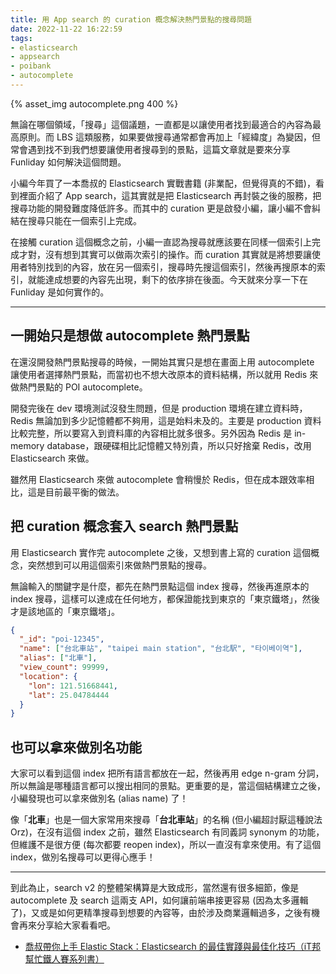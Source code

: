 ```yaml
---
title: 用 App search 的 curation 概念解決熱門景點的搜尋問題
date: 2022-11-22 16:22:59
tags:
- elasticsearch
- appsearch
- poibank
- autocomplete
---
```


{% asset_img autocomplete.png 400 %}

無論在哪個領域，「搜尋」這個議題，一直都是以讓使用者找到最適合的內容為最高原則。而 LBS 這類服務，如果要做搜尋通常都會再加上「經緯度」為變因，但常會遇到找不到我們想要讓使用者搜尋到的景點，這篇文章就是要來分享 Funliday 如何解決這個問題。

小編今年買了一本喬叔的 Elasticsearch 實戰書籍 (非業配，但覺得真的不錯)，看到裡面介紹了 App search，這其實就是把 Elasticsearch 再封裝之後的服務，把搜尋功能的開發難度降低許多。而其中的 curation 更是啟發小編，讓小編不會糾結在搜尋只能在一個索引上完成。

在接觸 curation 這個概念之前，小編一直認為搜尋就應該要在同樣一個索引上完成才對，沒有想到其實可以做兩次索引的操作。而 curation 其實就是將想要讓使用者特別找到的內容，放在另一個索引，搜尋時先搜這個索引，然後再搜原本的索引，就能達成想要的內容先出現，剩下的依序排在後面。今天就來分享一下在 Funliday 是如何實作的。

---

## 一開始只是想做 autocomplete 熱門景點

在還沒開發熱門景點搜尋的時候，一開始其實只是想在畫面上用 autocomplete 讓使用者選擇熱門景點，而當初也不想大改原本的資料結構，所以就用 Redis 來做熱門景點的 POI autocomplete。

開發完後在 dev 環境測試沒發生問題，但是 production 環境在建立資料時，Redis 無論加到多少記憶體都不夠用，這是始料未及的。主要是 production 資料比較完整，所以要寫入到資料庫的內容相比就多很多。另外因為 Redis 是 in-memory database，跟硬碟相比記憶體又特別貴，所以只好捨棄 Redis，改用 Elasticsearch 來做。

雖然用 Elasticsearch 來做 autocomplete 會稍慢於 Redis，但在成本跟效率相比，這是目前最平衡的做法。

## 把 curation 概念套入 search 熱門景點

用 Elasticsearch 實作完 autocomplete 之後，又想到書上寫的 curation 這個概念，突然想到可以用這個索引來做熱門景點的搜尋。

無論輸入的關鍵字是什麼，都先在熱門景點這個 index 搜尋，然後再進原本的 index 搜尋，這樣可以達成在任何地方，都保證能找到東京的「東京鐵塔」，然後才是該地區的「東京鐵塔」。

```json
{
  "_id": "poi-12345",
  "name": ["台北車站", "taipei main station", "台北駅", "타이베이역"],
  "alias": ["北車"],
  "view_count": 99999,
  "location": {
    "lon": 121.51668441,
    "lat": 25.04784444
  }
}
```

## 也可以拿來做別名功能

大家可以看到這個 index 把所有語言都放在一起，然後再用 edge n-gram 分詞，所以無論是哪種語言都可以搜出相同的景點。更重要的是，當這個結構建立之後，小編發現也可以拿來做別名 (alias name) 了！

像「**北車**」也是一個大家常用來搜尋「**台北車站**」的名稱 (但小編超討厭這種說法 Orz)，在沒有這個 index 之前，雖然 Elasticsearch 有同義詞 synonym 的功能，但維護不是很方便 (每次都要 reopen index)，所以一直沒有拿來使用。有了這個 index，做別名搜尋可以更得心應手！

---

到此為止，search v2 的整體架構算是大致成形，當然還有很多細節，像是 autocomplete 及 search 這兩支 API，如何讓前端串接更容易 (因為太多邏輯了)，又或是如何更精準搜尋到想要的內容等，由於涉及商業邏輯過多，之後有機會再來分享給大家看看吧。

* [喬叔帶你上手 Elastic Stack：Elasticsearch 的最佳實踐與最佳化技巧（iT邦幫忙鐵人賽系列書）](https://www.tenlong.com.tw/products/9789864348572)